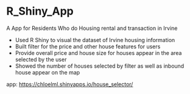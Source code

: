 # R_Shiny_App
A App for Residents Who do Housing rental and transaction in Irvine

- Used R Shiny to visual the dataset of Irvine housing information
- Built filter for the price and other house features for users
- Provide overall price and house size for houses appear in the area selected by the user
- Showed the number of houses selected by filter as well as inbound house appear on the map

app: https://chloelml.shinyapps.io/house_selector/
